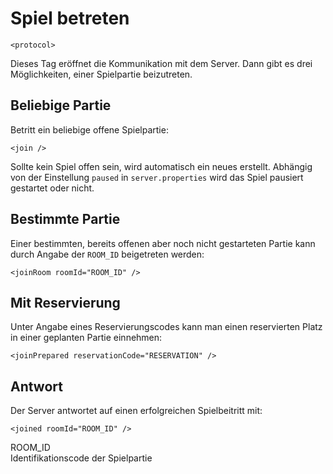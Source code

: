 # Spiel betreten

    <protocol>

Dieses Tag eröffnet die Kommunikation mit dem Server. Dann gibt es drei
Möglichkeiten, einer Spielpartie beizutreten.

## Beliebige Partie

Betritt ein beliebige offene Spielpartie:

    <join />

Sollte kein Spiel offen sein, wird automatisch ein neues erstellt.
Abhängig von der Einstellung `paused` in `server.properties` wird das
Spiel pausiert gestartet oder nicht.

## Bestimmte Partie

Einer bestimmten, bereits offenen aber noch nicht gestarteten Partie
kann durch Angabe der `ROOM_ID` beigetreten werden:

    <joinRoom roomId="ROOM_ID" />

## Mit Reservierung

Unter Angabe eines Reservierungscodes kann man einen reservierten Platz
in einer geplanten Partie einnehmen:

    <joinPrepared reservationCode="RESERVATION" />

## Antwort

Der Server antwortet auf einen erfolgreichen Spielbeitritt mit:

    <joined roomId="ROOM_ID" />

ROOM\_ID  
Identifikationscode der Spielpartie
